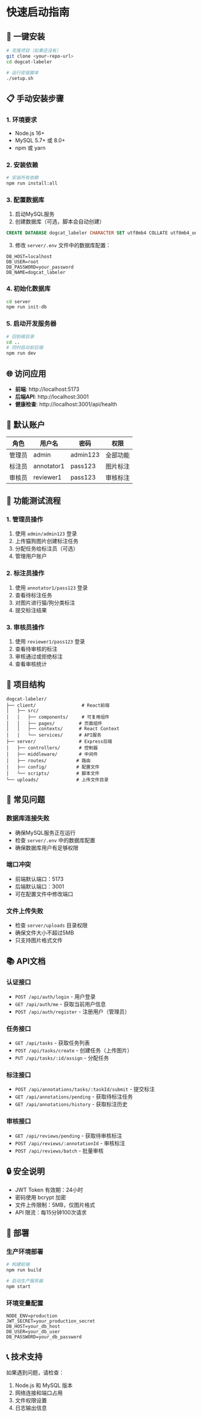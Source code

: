 # 快速启动指南

## 🚀 一键安装

```bash
# 克隆项目（如果还没有）
git clone <your-repo-url>
cd dogcat-labeler

# 运行安装脚本
./setup.sh
```

## 📋 手动安装步骤

### 1. 环境要求
- Node.js 16+ 
- MySQL 5.7+ 或 8.0+
- npm 或 yarn

### 2. 安装依赖
```bash
# 安装所有依赖
npm run install:all
```

### 3. 配置数据库
1. 启动MySQL服务
2. 创建数据库（可选，脚本会自动创建）
```sql
CREATE DATABASE dogcat_labeler CHARACTER SET utf8mb4 COLLATE utf8mb4_unicode_ci;
```

3. 修改 `server/.env` 文件中的数据库配置：
```env
DB_HOST=localhost
DB_USER=root
DB_PASSWORD=your_password
DB_NAME=dogcat_labeler
```

### 4. 初始化数据库
```bash
cd server
npm run init-db
```

### 5. 启动开发服务器
```bash
# 回到根目录
cd ..
# 同时启动前后端
npm run dev
```

## 🌐 访问应用

- **前端**: http://localhost:5173
- **后端API**: http://localhost:3001
- **健康检查**: http://localhost:3001/api/health

## 👤 默认账户

| 角色 | 用户名 | 密码 | 权限 |
|------|--------|------|------|
| 管理员 | admin | admin123 | 全部功能 |
| 标注员 | annotator1 | pass123 | 图片标注 |
| 审核员 | reviewer1 | pass123 | 审核标注 |

## 🔧 功能测试流程

### 1. 管理员操作
1. 使用 `admin/admin123` 登录
2. 上传猫狗图片创建标注任务
3. 分配任务给标注员（可选）
4. 管理用户账户

### 2. 标注员操作
1. 使用 `annotator1/pass123` 登录
2. 查看待标注任务
3. 对图片进行猫/狗分类标注
4. 提交标注结果

### 3. 审核员操作
1. 使用 `reviewer1/pass123` 登录
2. 查看待审核的标注
3. 审核通过或拒绝标注
4. 查看审核统计

## 📁 项目结构

```
dogcat-labeler/
├── client/                 # React前端
│   ├── src/
│   │   ├── components/     # 可复用组件
│   │   ├── pages/         # 页面组件
│   │   ├── contexts/      # React Context
│   │   └── services/      # API服务
├── server/                # Express后端
│   ├── controllers/       # 控制器
│   ├── middleware/        # 中间件
│   ├── routes/           # 路由
│   ├── config/           # 配置文件
│   └── scripts/          # 脚本文件
└── uploads/              # 上传文件目录
```

## 🐛 常见问题

### 数据库连接失败
- 确保MySQL服务正在运行
- 检查 `server/.env` 中的数据库配置
- 确保数据库用户有足够权限

### 端口冲突
- 前端默认端口：5173
- 后端默认端口：3001
- 可在配置文件中修改端口

### 文件上传失败
- 检查 `server/uploads` 目录权限
- 确保文件大小不超过5MB
- 只支持图片格式文件

## 📚 API文档

### 认证接口
- `POST /api/auth/login` - 用户登录
- `GET /api/auth/me` - 获取当前用户信息
- `POST /api/auth/register` - 注册用户（管理员）

### 任务接口
- `GET /api/tasks` - 获取任务列表
- `POST /api/tasks/create` - 创建任务（上传图片）
- `PUT /api/tasks/:id/assign` - 分配任务

### 标注接口
- `POST /api/annotations/tasks/:taskId/submit` - 提交标注
- `GET /api/annotations/pending` - 获取待标注任务
- `GET /api/annotations/history` - 获取标注历史

### 审核接口
- `GET /api/reviews/pending` - 获取待审核标注
- `POST /api/reviews/:annotationId` - 审核标注
- `POST /api/reviews/batch` - 批量审核

## 🔒 安全说明

- JWT Token 有效期：24小时
- 密码使用 bcrypt 加密
- 文件上传限制：5MB，仅图片格式
- API 限流：每15分钟100次请求

## 🚀 部署

### 生产环境部署
```bash
# 构建前端
npm run build

# 启动生产服务器
npm start
```

### 环境变量配置
```env
NODE_ENV=production
JWT_SECRET=your_production_secret
DB_HOST=your_db_host
DB_USER=your_db_user
DB_PASSWORD=your_db_password
```

## 📞 技术支持

如果遇到问题，请检查：
1. Node.js 和 MySQL 版本
2. 网络连接和端口占用
3. 文件权限设置
4. 日志输出信息 